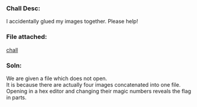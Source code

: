 ### Chall Desc:
I accidentally glued my images together. Please help!

### File attached:
[chall](chall (3))

### Soln:

We are given a file which does not open.  
It is because there are actually four images concatenated into one file.   
Opening in a hex editor and changing their magic numbers reveals the flag in parts.
